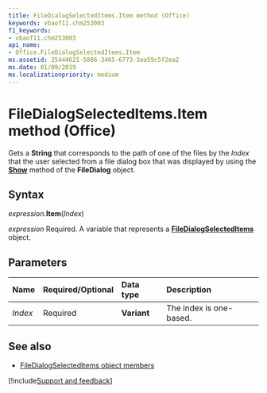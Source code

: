```yaml
---
title: FileDialogSelectedItems.Item method (Office)
keywords: vbaof11.chm253003
f1_keywords:
- vbaof11.chm253003
api_name:
- Office.FileDialogSelectedItems.Item
ms.assetid: 25444621-5886-3465-6773-3ea59c5f2ea2
ms.date: 01/09/2019
ms.localizationpriority: medium
---
```



# FileDialogSelectedItems.Item method (Office)

Gets a **String** that corresponds to the path of one of the files by the _Index_ that the user selected from a file dialog box that was displayed by using the **[Show](office.filedialog.show.md)** method of the **FileDialog** object.

## Syntax

_expression_.**Item**(_Index_)

_expression_ Required. A variable that represents a **[FileDialogSelectedItems](Office.FileDialogSelectedItems.md)** object.

## Parameters

|Name|Required/Optional|Data type|Description|
|:-----|:-----|:-----|:-----|
| _Index_|Required|**Variant**|The index is one-based.|



## See also

- [FileDialogSelectedItems object members](overview/library-reference/filedialogselecteditems-members-office.md)

[!include[Support and feedback](~/includes/feedback-boilerplate.md)]